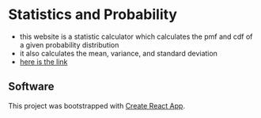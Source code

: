 # Statistics and Probability
- this website is a statistic calculator which calculates the pmf and cdf of a given probability distribution
- it also calculates the mean, variance, and standard deviation
- [here is the link](https://farooq-azam-khan.github.io/react-stats-prob/)
## Software
This project was bootstrapped with [Create React App](https://github.com/facebook/create-react-app).
